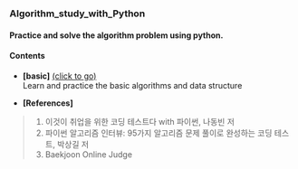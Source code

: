 ### Algorithm_study_with_Python

#### Practice and solve the algorithm problem using python.

#### __Contents__

- __[basic]__ [(click to go)](https://github.com/sangmanjung/Algorithm_study_with_Python/tree/main/basic)  
  Learn and practice the basic algorithms and data structure
  
- __[References]__ 
> 1. 이것이 취업을 위한 코딩 테스트다 with 파이썬, 나동빈 저  
> 2. 파이썬 알고리즘 인터뷰: 95가지 알고리즘 문제 풀이로 완성하는 코딩 테스트, 박상길 저
> 3. Baekjoon Online Judge

